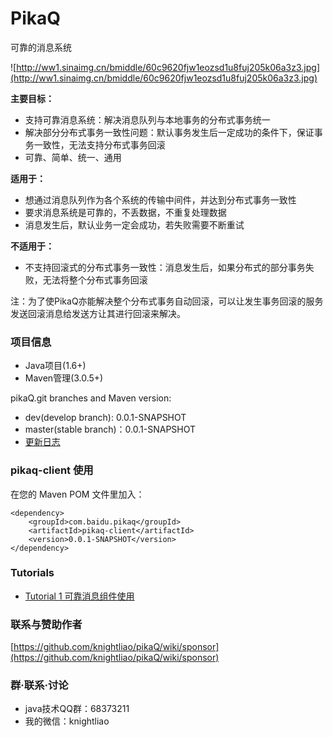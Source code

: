 PikaQ
=======

可靠的消息系统

![http://ww1.sinaimg.cn/bmiddle/60c9620fjw1eozsd1u8fuj205k06a3z3.jpg](http://ww1.sinaimg.cn/bmiddle/60c9620fjw1eozsd1u8fuj205k06a3z3.jpg)

**主要目标：**

- 支持可靠消息系统：解决消息队列与本地事务的分布式事务统一
- 解决部分分布式事务一致性问题：默认事务发生后一定成功的条件下，保证事务一致性，无法支持分布式事务回滚
- 可靠、简单、统一、通用

**适用于：**

- 想通过消息队列作为各个系统的传输中间件，并达到分布式事务一致性
- 要求消息系统是可靠的，不丢数据，不重复处理数据
- 消息发生后，默认业务一定会成功，若失败需要不断重试

**不适用于：**

- 不支持回滚式的分布式事务一致性：消息发生后，如果分布式的部分事务失败，无法将整个分布式事务回滚

注：为了使PikaQ亦能解决整个分布式事务自动回滚，可以让发生事务回滚的服务发送回滚消息给发送方让其进行回滚来解决。

### 项目信息 ###

- Java项目(1.6+)
- Maven管理(3.0.5+)

pikaQ.git branches and Maven version:

- dev(develop branch): 0.0.1-SNAPSHOT
- master(stable branch)：0.0.1-SNAPSHOT
- [更新日志](https://github.com/knightliao/pikaQ/wiki/updates) 

### pikaq-client 使用 ###

在您的 Maven POM 文件里加入：

    <dependency>
        <groupId>com.baidu.pikaq</groupId>
        <artifactId>pikaq-client</artifactId>
        <version>0.0.1-SNAPSHOT</version>
    </dependency>

### Tutorials ###

- [Tutorial 1 可靠消息组件使用](https://github.com/knightliao/pikaQ/wiki/Tutorial1)

### 联系与赞助作者

[https://github.com/knightliao/pikaQ/wiki/sponsor](https://github.com/knightliao/pikaQ/wiki/sponsor)

### 群·联系·讨论

- java技术QQ群：68373211
- 我的微信：knightliao
